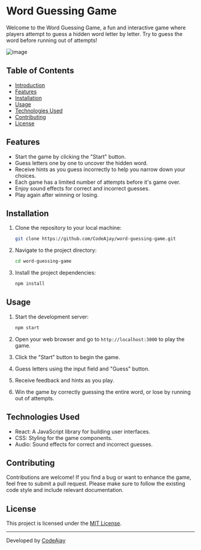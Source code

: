 # Word Guessing Game

Welcome to the Word Guessing Game, a fun and interactive game where players attempt to guess a hidden word letter by letter.
Try to guess the word before running out of attempts!

![image](https://github.com/CodeAjay/Word-Guess-Game/assets/58427577/c3eb9c1d-0209-4c10-a6a9-457a3da1eba7)

## Table of Contents

- [Introduction](#word-guessing-game)
- [Features](#features)
- [Installation](#installation)
- [Usage](#usage)
- [Technologies Used](#technologies-used)
- [Contributing](#contributing)
- [License](#license)

## Features

- Start the game by clicking the "Start" button.
- Guess letters one by one to uncover the hidden word.
- Receive hints as you guess incorrectly to help you narrow down your choices.
- Each game has a limited number of attempts before it's game over.
- Enjoy sound effects for correct and incorrect guesses.
- Play again after winning or losing.

## Installation

1. Clone the repository to your local machine:

   ```sh
   git clone https://github.com/CodeAjay/word-guessing-game.git
   ```

2. Navigate to the project directory:

   ```sh
   cd word-guessing-game
   ```

3. Install the project dependencies:

   ```sh
   npm install
   ```

## Usage

1. Start the development server:

   ```sh
   npm start
   ```

2. Open your web browser and go to `http://localhost:3000` to play the game.

3. Click the "Start" button to begin the game.

4. Guess letters using the input field and "Guess" button.

5. Receive feedback and hints as you play.

6. Win the game by correctly guessing the entire word, or lose by running out of attempts.

## Technologies Used

- React: A JavaScript library for building user interfaces.
- CSS: Styling for the game components.
- Audio: Sound effects for correct and incorrect guesses.

## Contributing

Contributions are welcome! If you find a bug or want to enhance the game, feel free to submit a pull request. Please make sure to follow the existing code style and include relevant documentation.

## License

This project is licensed under the [MIT License](LICENSE).

---

Developed by [CodeAjay](https://github.com/CodeAjay)
